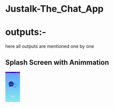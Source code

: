 # Justalk-The_Chat_App

# outputs:-

here all outputs are mentioned one by one
<br>

## Splash Screen with Animmation
<img src="https://github.com/ishika1011/Justalk-The_Chat_App/blob/master/output%20of%20justalk/1.jpeg" height="100">
<br>
